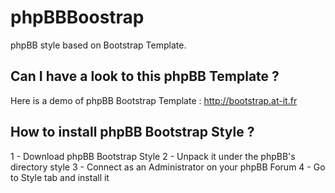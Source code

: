 phpBBBoostrap
=============

phpBB style based on Bootstrap Template.

Can I have a look to this phpBB Template ?
------------------------------------------

Here is a demo of phpBB Bootstrap Template : http://bootstrap.at-it.fr 

How to install phpBB Bootstrap Style ?
--------------------------------------

1 - Download phpBB Bootstrap Style
2 - Unpack it under the phpBB's directory style
3 - Connect as an Administrator on your phpBB Forum
4 - Go to Style tab and install it

